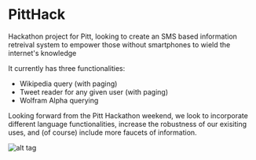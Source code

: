 PittHack
========

Hackathon project for Pitt, looking to create an SMS based information retreival system to empower those without smartphones to wield the internet's knowledge


It currently has three functionalities:
  - Wikipedia query (with paging)
  - Tweet reader for any given user (with paging)
  - Wolfram Alpha querying
  
  
Looking forward from the Pitt Hackathon weekend, we look to incorporate different language functionalities, increase the robustness of our exisiting uses, and (of course) include more faucets of information.




![alt tag](https://p.gr-assets.com/540x540/fit/hostedimages/1384008962/6740869.jpg)
